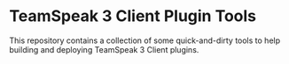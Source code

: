 # TeamSpeak 3 Client Plugin Tools

This repository contains a collection of some quick-and-dirty tools to help building and deploying TeamSpeak 3 Client plugins.
